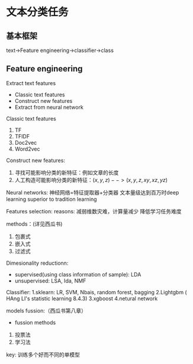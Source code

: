 
# 文本分类任务
## 基本框架
text->Feature engineering->classifier->class

## Feature engineering
Extract text features
+ Classic text features
+ Construct new features
+ Extract from neural network

Classic text features
1. TF
2. TFIDF
3. Doc2vec
4. Word2vec


Construct new features:
1. 寻找可能影响分类的新特征：例如文章的长度
2. 人工构造可能影响分类的新特征：$(x, y, z)--> (x, y, z, xy, xz, yz)$


Neural networks:
神经网络=特征提取器+分类器
文本量级达到百万时deep learning superior to tradition learning


Features selection:
reasons:
减弱维数灾难，计算量减少
降低学习任务难度

methods：(详见西瓜书)
1. 包裹式
2. 嵌入式
3. 过滤式


Dimesionality reductionn:
+ supervised(using class information of sample): LDA 
+ unsupervised: LSA, Ida, NMF


Classifier:
1.sklearn: LR, SVM, Nbais, random forest, bagging
2.Lightgbm ( HAng LI's statistic learning 8.4.3)
3.xgboost
4.netural network


models fussion:（西瓜书第八章）
+ fussion methods
1.  投票法
2.  学习法

key: 训练多个好而不同的单模型
